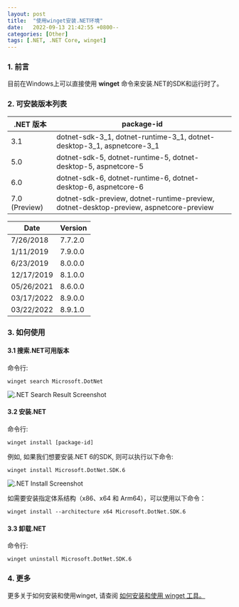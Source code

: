 ```yaml
---
layout: post
title:  "使用winget安装.NET环境"
date:   2022-09-13 21:42:55 +0800--
categories: [Other]
tags: [.NET, .NET Core, winget]  
---
```


### 1. 前言
目前在Windows上可以直接使用 **winget** 命令来安装.NET的SDK和运行时了。

### 2. 可安装版本列表
| .NET 版本	 | package-id |
|---|---|
| 3.1 | dotnet-sdk-3_1, dotnet-runtime-3_1, dotnet-desktop-3_1, aspnetcore-3_1 |
| 5.0 | dotnet-sdk-5, dotnet-runtime-5, dotnet-desktop-5, aspnetcore-5 |
| 6.0 | dotnet-sdk-6, dotnet-runtime-6, dotnet-desktop-6, aspnetcore-6 |
| 7.0 (Preview)	 | dotnet-sdk-preview, dotnet-runtime-preview, dotnet-desktop-preview, aspnetcore-preview |

| Date | Version |
|---|---|
| 7/26/2018 | 7.7.2.0 |
| 1/11/2019 | 7.9.0.0 |
| 6/23/2019 | 8.0.0.0 |
| 12/17/2019 | 8.1.0.0 |
| 05/26/2021 | 8.6.0.0 |
| 03/17/2022 | 8.9.0.0 |
| 03/22/2022 | 8.9.1.0 |

### 3. 如何使用

#### 3.1 搜索.NET可用版本
命令行:
```
winget search Microsoft.DotNet
```
![.NET Search Result Screenshot](https://devblogs.microsoft.com/dotnet/wp-content/uploads/sites/10/2022/09/Search-Dotnet-New.png)

#### 3.2 安装.NET
命令行:
```
winget install [package-id]
```

例如, 如果我们想要安装.NET 6的SDK, 则可以执行以下命令:
```
winget install Microsoft.DotNet.SDK.6
```
![.NET Install Screenshot](https://devblogs.microsoft.com/dotnet/wp-content/uploads/sites/10/2022/09/Install-Dotnet-New.png)

如需要安装指定体系结构（x86、x64 和 Arm64），可以使用以下命令：
```
winget install --architecture x64 Microsoft.DotNet.SDK.6
```
#### 3.3 卸载.NET
命令行:
```
winget uninstall Microsoft.DotNet.SDK.6
```

### 4. 更多
更多关于如何安装和使用winget, 请查阅 [如何安装和使用 winget 工具。](https://docs.microsoft.com/windows/package-manager/winget/)
